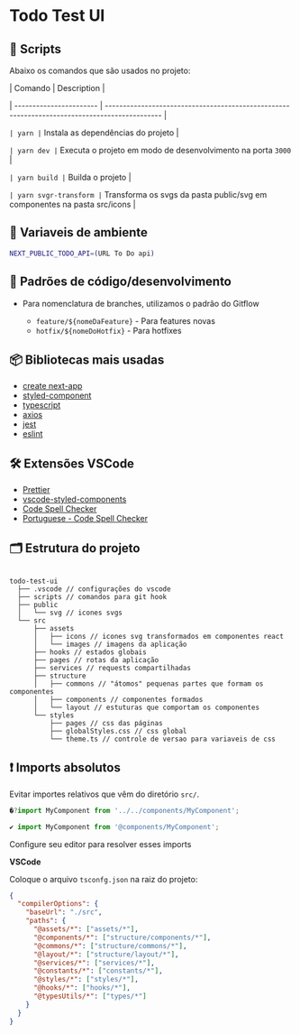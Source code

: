 # Todo Test UI

## 📄 Scripts

Abaixo os comandos que são usados no projeto:

| Comando | Description |

| ----------------------- | --------------------------------------------------------------------------------------------- |

`| yarn |` Instala as dependências do projeto |

`| yarn dev |` Executa o projeto em modo de desenvolvimento na porta `3000` |

`| yarn build |` Builda o projeto |

`| yarn svgr-transform |` Transforma os svgs da pasta public/svg em componentes na pasta src/icons |

## 🌿 Variaveis de ambiente

```sh
NEXT_PUBLIC_TODO_API=(URL To Do api)
```

## 🚀 Padrões de código/desenvolvimento

- Para nomenclatura de branches, utilizamos o padrão do Gitflow

  - `feature/${nomeDaFeature}` - Para features novas
  - `hotfix/${nomeDoHotfix}` - Para hotfixes

## 📦 Bibliotecas mais usadas

- [create next-app](https://nextjs.org/docs/getting-started)
- [styled-component](https://github.com/styled-components/styled-components)
- [typescript](https://github.com/microsoft/TypeScript)
- [axios](https://github.com/axios/axios)
- [jest](https://github.com/facebook/jest)
- [eslint](https://eslint.org/)

## 🛠 Extensões VSCode

- [Prettier](https://marketplace.visualstudio.com/items?itemName=esbenp.prettier-vscode)
- [vscode-styled-components](https://marketplace.visualstudio.com/items?itemName=diegolincoln.vscode-styled-components)
- [Code Spell Checker](https://marketplace.visualstudio.com/items?itemName=streetsidesoftware.code-spell-checker)
- [Portuguese - Code Spell Checker](https://marketplace.visualstudio.com/items?itemName=streetsidesoftware.code-spell-checker-portuguese)

## 🗂 Estrutura do projeto

```

todo-test-ui
  ├── .vscode // configurações do vscode
  ├── scripts // comandos para git hook
  ├── public
  │   └── svg // icones svgs
  └── src
      ├── assets
      │   ├── icons // icones svg transformados em componentes react
      │   └── images // imagens da aplicação
      ├── hooks // estados globais
      ├── pages // rotas da aplicação
      ├── services // requests compartilhadas
      ├── structure
      │   ├── commons // "átomos" pequenas partes que formam os componentes
      │   ├── components // componentes formados
      │   └── layout // estuturas que comportam os componentes
      └── styles
          ├── pages // css das páginas
          ├── globalStyles.css // css global
          └── theme.ts // controle de versao para variaveis de css

```

## ❗️ Imports absolutos

Evitar importes relativos que vêm do diretório `src/`.

```typescript
�?import MyComponent from '../../components/MyComponent';

✔️ import MyComponent from '@components/MyComponent';
```

Configure seu editor para resolver esses imports

**VSCode**

Coloque o arquivo `tsconfg.json` na raiz do projeto:

```json
{
  "compilerOptions": {
    "baseUrl": "./src",
    "paths": {
      "@assets/*": ["assets/*"],
      "@components/*": ["structure/components/*"],
      "@commons/*": ["structure/commons/*"],
      "@layout/*": ["structure/layout/*"],
      "@services/*": ["services/*"],
      "@constants/*": ["constants/*"],
      "@styles/*": ["styles/*"],
      "@hooks/*": ["hooks/*"],
      "@typesUtils/*": ["types/*"]
    }
  }
}
```
